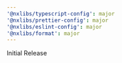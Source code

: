 ```yaml
---
'@nxlibs/typescript-config': major
'@nxlibs/prettier-config': major
'@nxlibs/eslint-config': major
'@nxlibs/format': major
---
```


Initial Release
